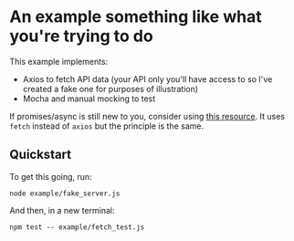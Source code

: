 # An example something like what you're trying to do

This example implements:

* Axios to fetch API data (your API only you'll have access to so I've created a fake one for purposes of illustration)
* Mocha and manual mocking to test

If promises/async is still new to you, consider using [this resource](https://github.com/makersacademy/course/blob/master/pills/calling_apis_in_javascript.md). It uses `fetch` instead of `axios` but the principle is the same.

## Quickstart

To get this going, run:

```
node example/fake_server.js
```

And then, in a new terminal:

```
npm test -- example/fetch_test.js
```
